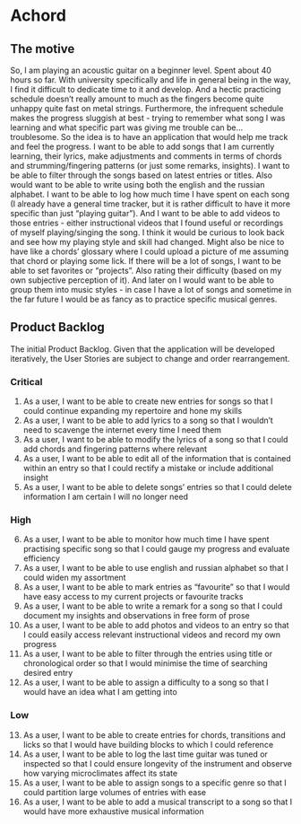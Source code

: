 # Achord

## The motive

So, I am playing an acoustic guitar on a beginner level. Spent about 40 hours so far. With university specifically and life in general being in the way, I find it difficult to dedicate time to it and develop. And a hectic practicing schedule doesn’t really amount to much as the fingers become quite unhappy quite fast on metal strings. Furthermore, the infrequent schedule makes the progress sluggish at best - trying to remember what song I was learning and what specific part was giving me trouble can be… troublesome.
	So the idea is to have an application that would help me track and feel the progress. I want to be able to add songs that I am currently learning, their lyrics, make adjustments and comments in terms of chords and strumming/fingering patterns (or just some remarks, insights). I want to be able to filter through the songs based on latest entries or titles. Also would want to be able to write using both the english and the russian alphabet. I want to be able to log how much time I have spent on each song (I already have a general time tracker, but it is rather difficult to have it more specific than just “playing guitar”). And I want to be able to add videos to those entries - either instructional videos that I found useful or recordings of myself playing/singing the song. I think it would be curious to look back and see how my playing style and skill had changed. Might also be nice to have like a chords’ glossary where I could upload a picture of me assuming that chord or playing some lick. If there will be a lot of songs, I want to be able to set favorites or “projects”. Also rating their difficulty (based on my own subjective perception of it). And later on I would want to be able to group them into music styles - in case I have a lot of songs and sometime in the far future I would be as fancy as to practice specific musical genres.

## Product Backlog
The initial Product Backlog. Given that the application will be developed iteratively, the User Stories are subject to change and order rearrangement.

### Critical
1. As a user, I want to be able to create new entries for songs so that I could continue expanding my repertoire and hone my skills
2. As a user, I want to be able to add lyrics to a song so that I wouldn’t need to scavenge the internet every time I need them
3. As a user, I want to be able to modify the lyrics of a song so that I could add chords and fingering patterns where relevant
4. As a user, I want to be able to edit all of the information that is contained within an entry so that I could rectify a mistake or include additional insight
5. As a user, I want to be able to delete songs’ entries so that I could delete information I am certain I will no longer need


### High
6. As a user, I want to be able to monitor how much time I have spent practising specific song so that I could gauge my progress and evaluate efficiency
7. As a user, I want to be able to use english and russian alphabet so that I could widen my assortment
8. As a user, I want to be able to mark entries as “favourite” so that I would have easy access to my current projects or favourite tracks
9. As a user, I want to be able to write a remark for a song so that I could document my insights and observations in free form of prose
10. As a user, I want to be able to add photos and videos to an entry so that I could easily access relevant instructional videos and record my own progress
11. As a user, I want to be able to filter through the entries using title or chronological order so that I would minimise the time of searching desired entry
12. As a user, I want to be able to assign a difficulty to a song so that I would have an idea what I am getting into

### Low
13. As a user, I want to be able to create entries for chords, transitions and licks so that I would have building blocks to which I could reference
14. As a user, I want to be able to log the last time guitar was tuned or inspected so that I could ensure longevity of the instrument and observe how varying microclimates affect its state
15. As a user, I want to be able to assign songs to a specific genre so that I could partition large volumes of entries with ease
16. As a user, I want to be able to add a musical transcript to a song so that I would have more exhaustive musical information 
